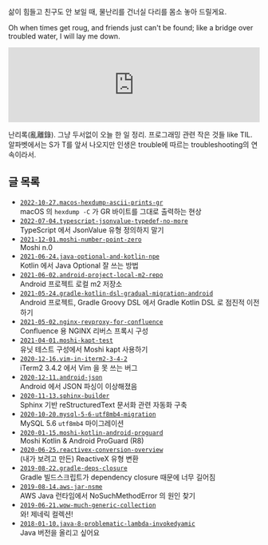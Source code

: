 삶이 힘들고 친구도 안 보일 때, 물난리를 건너실 다리를 몸소 놓아 드릴게요.

Oh when times get roug, and friends just can't be found; like a bridge over troubled water, I will lay me down.

<iframe
  style="max-width: 100%; height: auto;"
  width="560"
  height="315"
  src="https://www.youtube.com/embed/WrcwRt6J32o"
  frameborder="0"
  allow="autoplay; encrypted-media"
  allowfullscreen>
</iframe>

난리록(亂離錄). 그냥 두서없이 오늘 한 일 정리. 프로그래밍 관련 작은 것들 like TIL. 알파벳에서는 S가 T를 앞서 나오지만 인생은 trouble에 따르는 troubleshooting의 연속이라서.

## 글 목록

* [`2022-10-27.macos-hexdump-ascii-prints-gr`](./2022-10-27.macos-hexdump-ascii-prints-gr/)<br />macOS 의 `hexdump -C` 가 GR 바이트를 그대로 출력하는 현상
* [`2022-07-04.typescript-jsonvalue-typedef-no-more`](./2022-07-04.typescript-jsonvalue-typedef-no-more/)<br />TypeScript 에서 JsonValue 유형 정의하지 말기
* [`2021-12-01.moshi-number-point-zero`](./2021-12-01.moshi-number-point-zero/)<br />Moshi n.0
* [`2021-06-24.java-optional-and-kotlin-npe`](./2021-06-24.java-optional-and-kotlin-npe/)<br />Kotlin 에서 Java Optional 잘 쓰는 방법
* [`2021-06-02.android-project-local-m2-repo`](./2021-06-02.android-project-local-m2-repo/)<br />Android 프로젝트 로컬 m2 저장소
* [`2021-05-24.gradle-kotlin-dsl-gradual-migration-android`](./2021-05-24.gradle-kotlin-dsl-gradual-migration-android/)<br />Android 프로젝트, Gradle Groovy DSL 에서 Gradle Kotlin DSL 로 점진적 이전하기
* [`2021-05-02.nginx-revproxy-for-confluence`](./2021-05-02.nginx-revproxy-for-confluence/)<br />Confluence 용 NGINX 리버스 프록시 구성
* [`2021-04-01.moshi-kapt-test`](./2021-04-01.moshi-kapt-test/)<br />유닛 테스트 구성에서 Moshi kapt 사용하기
* [`2020-12-16.vim-in-iterm2-3-4-2`](./2020-12-16.vim-in-iterm2-3-4-2/)<br />iTerm2 3.4.2 에서 Vim 을 못 쓰는 버그
* [`2020-12-11.android-json`](./2020-12-11.android-json/)<br />Android 에서 JSON 파싱이 이상해졌음
* [`2020-11-13.sphinx-builder`](./2020-11-13.sphinx-builder/)<br />Sphinx 기반 reStructuredText 문서화 관련 자동화 구축
* [`2020-10-20.mysql-5-6-utf8mb4-migration`](./2020-10-20.mysql-5-6-utf8mb4-migration/)<br />MySQL 5.6 `utf8mb4` 마이그레이션
* [`2020-01-15.moshi-kotlin-android-proguard`](./2020-01-15.moshi-kotlin-android-proguard/)<br />Moshi Kotlin &amp; Android ProGuard (R8)
* [`2020-06-25.reactivex-conversion-overview`](./2020-06-25.reactivex-conversion-overview/)<br />(내가 보려고 만든) ReactiveX 유형 변환
* [`2019-08-22.gradle-deps-closure`](./2019-08-22.gradle-deps-closure/)<br />Gradle 빌드스크립트가 dependency closure 때문에 너무 길어짐
* [`2019-08-14.aws-jar-nsme`](./2019-08-14.aws-jar-nsme/)<br />AWS Java 런타임에서 NoSuchMethodError 의 원인 찾기
* [`2019-06-21.wow-much-generic-collection`](./2019-06-21.wow-much-generic-collection/)<br />와! 제네릭 컬렉션!
* [`2018-01-10.java-8-problematic-lambda-invokedyamic`](./2018-01-10.java-8-problematic-lambda-invokedyamic/)<br />Java 버전을 올리고 싶어요

